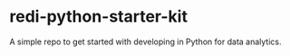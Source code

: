 # redi-python-starter-kit
A simple repo to get started with developing in Python for data analytics.
